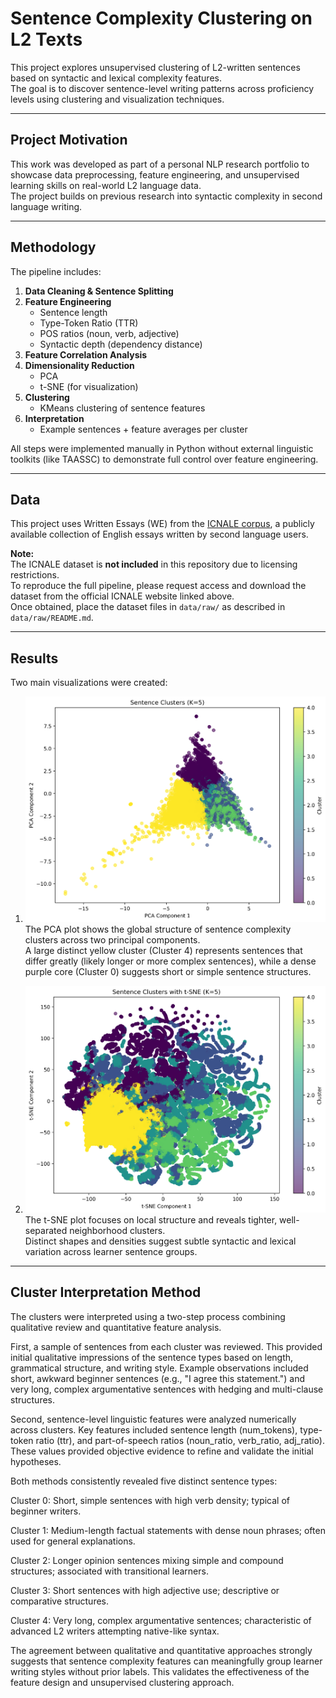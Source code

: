 # Sentence Complexity Clustering on L2 Texts

This project explores unsupervised clustering of L2-written sentences based on syntactic and lexical complexity features.  
The goal is to discover sentence-level writing patterns across proficiency levels using clustering and visualization techniques.

---

## Project Motivation

This work was developed as part of a personal NLP research portfolio to showcase data preprocessing, feature engineering, and unsupervised learning skills on real-world L2 language data.  
The project builds on previous research into syntactic complexity in second language writing.

---

## Methodology

The pipeline includes:
1. **Data Cleaning & Sentence Splitting**  
2. **Feature Engineering**  
   - Sentence length
   - Type-Token Ratio (TTR)
   - POS ratios (noun, verb, adjective)
   - Syntactic depth (dependency distance)
3. **Feature Correlation Analysis**
4. **Dimensionality Reduction**
   - PCA
   - t-SNE (for visualization)
5. **Clustering**
   - KMeans clustering of sentence features
6. **Interpretation**
   - Example sentences + feature averages per cluster

All steps were implemented manually in Python without external linguistic toolkits (like TAASSC) to demonstrate full control over feature engineering.

---

## Data

This project uses Written Essays (WE) from the [ICNALE corpus](https://language.sakura.ne.jp/icnale/), a publicly available collection of English essays written by second language users.  

**Note:**  
The ICNALE dataset is **not included** in this repository due to licensing restrictions.  
To reproduce the full pipeline, please request access and download the dataset from the official ICNALE website linked above.  
Once obtained, place the dataset files in `data/raw/` as described in `data/raw/README.md`.

---

## Results

Two main visualizations were created:
1. ![PCA Plot](outputs/figures/pca_plot.png)
The PCA plot shows the global structure of sentence complexity clusters across two principal components.  
A large distinct yellow cluster (Cluster 4) represents sentences that differ greatly (likely longer or more complex sentences), while a dense purple core (Cluster 0) suggests short or simple sentence structures.


2. ![t-SNE Plot](outputs/figures/tsne_plot.png)  
The t-SNE plot focuses on local structure and reveals tighter, well-separated neighborhood clusters.  
Distinct shapes and densities suggest subtle syntactic and lexical variation across learner sentence groups.

---
## Cluster Interpretation Method
The clusters were interpreted using a two-step process combining qualitative review and quantitative feature analysis.

First, a sample of sentences from each cluster was reviewed. This provided initial qualitative impressions of the sentence types based on length, grammatical structure, and writing style. Example observations included short, awkward beginner sentences (e.g., "I agree this statement.") and very long, complex argumentative sentences with hedging and multi-clause structures.

Second, sentence-level linguistic features were analyzed numerically across clusters. Key features included sentence length (num_tokens), type-token ratio (ttr), and part-of-speech ratios (noun_ratio, verb_ratio, adj_ratio). These values provided objective evidence to refine and validate the initial hypotheses.

Both methods consistently revealed five distinct sentence types:

Cluster 0: Short, simple sentences with high verb density; typical of beginner writers.

Cluster 1: Medium-length factual statements with dense noun phrases; often used for general explanations.

Cluster 2: Longer opinion sentences mixing simple and compound structures; associated with transitional learners.

Cluster 3: Short sentences with high adjective use; descriptive or comparative structures.

Cluster 4: Very long, complex argumentative sentences; characteristic of advanced L2 writers attempting native-like syntax.

The agreement between qualitative and quantitative approaches strongly suggests that sentence complexity features can meaningfully group learner writing styles without prior labels. This validates the effectiveness of the feature design and unsupervised clustering approach.

